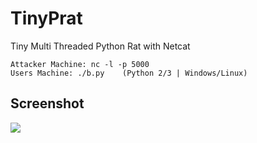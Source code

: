 # TinyPrat
Tiny Multi Threaded Python Rat with Netcat
```
Attacker Machine: nc -l -p 5000
Users Machine: ./b.py    (Python 2/3 | Windows/Linux)
```
## Screenshot
![](https://nabyte.com/imgs/ac690d127fbacbcf63744d255b2903d72156ed55b.py.png)
